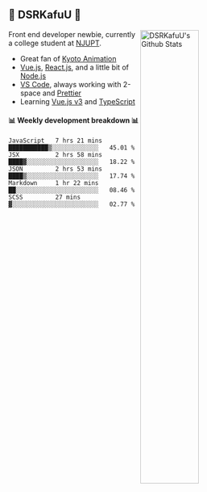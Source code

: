 ## 🍥 DSRKafuU 🍥

<img align="right" alt="DSRKafuU's Github Stats" width="48%" src="https://github-readme-stats.vercel.app/api?username=dsrkafuu&count_private=true&show_icons=true&title_color=7793cc&icon_color=7793cc&text_color=595858&bg_color=ffffff" />

Front end developer newbie, currently a college student at [NJUPT](https://www.njupt.edu.cn).

- Great fan of [Kyoto Animation](https://www.kyotoanimation.co.jp)
- [Vue.js](https://vuejs.org), [React.js](https://reactjs.org), and a little bit of [Node.js](https://nodejs.org)
- [VS Code](https://code.visualstudio.com), always working with 2-space and [Prettier](https://prettier.io)
- Learning [Vue.js v3](https://v3.vuejs.org) and [TypeScript](https://www.typescriptlang.org)

#### :bar_chart: Weekly development breakdown :bar_chart:

<!--START_SECTION:waka-->
```text
JavaScript   7 hrs 21 mins   ███████████▒░░░░░░░░░░░░░   45.01 % 
JSX          2 hrs 58 mins   ████▓░░░░░░░░░░░░░░░░░░░░   18.22 % 
JSON         2 hrs 53 mins   ████▒░░░░░░░░░░░░░░░░░░░░   17.74 % 
Markdown     1 hr 22 mins    ██░░░░░░░░░░░░░░░░░░░░░░░   08.46 % 
SCSS         27 mins         ▓░░░░░░░░░░░░░░░░░░░░░░░░   02.77 % 
```
<!--END_SECTION:waka-->
